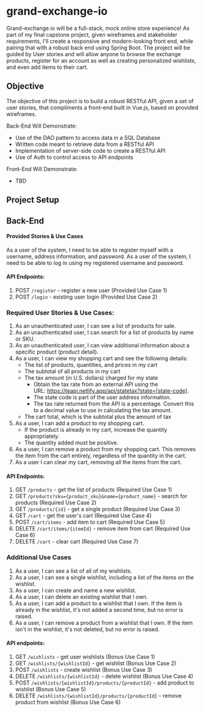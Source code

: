 # grand-exchange-io
Grand-exchange.io will be a full-stack, mock online store experience! As part of my final capstone project, given wireframes and stakeholder requirements, I'll create a responsive and modern-looking front end, while pairing that with a robust back end using Spring Boot. The project will be guided by User stories and will allow anyone to browse the exchange products, register for an account as well as creating personalized wishlists, and even add items to their cart.

## Objective
The objective of this project is to build a robust RESTful API, given a set of user stories, that compliments a front-end built in Vue.js, based on provided wireframes. 

Back-End Will Demonstrate:
- Use of the DAO pattern to access data in a SQL Database
- Written code meant to retrieve data from a RESTful API
- Implementation of server-side code to create a RESTful API
- Use of Auth to control access to API endpoints

Front-End Will Demonstrate:
- TBD

## Project Setup

## Back-End

#### Provided Stories & Use Cases

As a user of the system, I need to be able to register myself with a username, address information, and password.
As a user of the system, I need to be able to log in using my registered username and password.

#### API Endpoints:

1. POST `/register` - register a new user (Provided Use Case 1)
2. POST `/login` - existing user login (Provided Use Case 2)

### Required User Stories & Use Cases:

1. As an unauthenticated user, I can see a list of products for sale.
2. As an unauthenticated user, I can search for a list of products by name or SKU.
3. As an unauthenticated user, I can view additional information about a specific product (product detail).
4. As a user, I can view my shopping cart and see the following details:
    - The list of products, quantities, and prices in my cart
    - The subtotal of all products in my cart
    - The tax amount (in U.S. dollars) charged for my state
        - Obtain the tax rate from an external API using the URL: https://teapi.netlify.app/api/statetax?state=[state-code].
        - The state code is part of the user address information.
        - The tax rate returned from the API is a percentage. Convert this to a decimal value to use in calculating the tax amount.
    - The cart total, which is the subtotal plus the amount of tax
5. As a user, I can add a product to my shopping cart.
    - If the product is already in my cart, increase the quantity appropriately.
    - The quantity added must be positive.
6. As a user, I can remove a product from my shopping cart. This removes the item from the cart entirely, regardless of the quantity in the cart.
7. As a user I can clear my cart, removing all the items from the cart.

#### API Endpoints:

1. GET `/products` - get the list of products (Required Use Case 1)
2. GET `/products?sku={product_sku}&name={product_name}` - search for products (Required Use Case 2)
3. GET `/products/{id}` - get a single product (Required Use Case 3)
4. GET `/cart` - get the user's cart (Required Use Case 4)
5. POST `/cart/items` - add item to cart (Required Use Case 5)
6. DELETE `/cart/items/{itemId}` - remove item from cart (Required Use Case 6)
7. DELETE `/cart` - clear cart (Required Use Case 7)

### Additional Use Cases

1. As a user, I can see a list of all of my wishlists.
2. As a user, I can see a single wishlist, including a list of the items on the wishlist.
3. As a user, I can create and name a new wishlist.
4. As a user, I can delete an existing wishlist that I own.
5. As a user, I can add a product to a wishlist that I own. If the item is already in the wishlist, it's not added a second time, but no error is raised.
6. As a user, I can remove a product from a wishlist that I own. If the item isn't in the wishlist, it's not deleted, but no error is raised.

#### API endpoints:

1. GET `/wishlists` - get user wishlists (Bonus Use Case 1)
2. GET `/wishlists/{wishlistId}` - get wishlist (Bonus Use Case 2)
3. POST `/wishlists` - create wishlist (Bonus Use Case 3)
4. DELETE `/wishlists/{wishlistId}` - delete wishlist (Bonus Use Case 4)
5. POST `/wishlists/{wishlistId}/products/{productId}` - add product to wishlist (Bonus Use Case 5)
6. DELETE `/wishlists/{wishlistId}/products/{productId}` - remove product from wishlist (Bonus Use Case 6)
